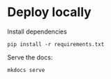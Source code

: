 # Deploy locally

Install dependencies
```
pip install -r requirements.txt
```

Serve the docs:
```
mkdocs serve
```
